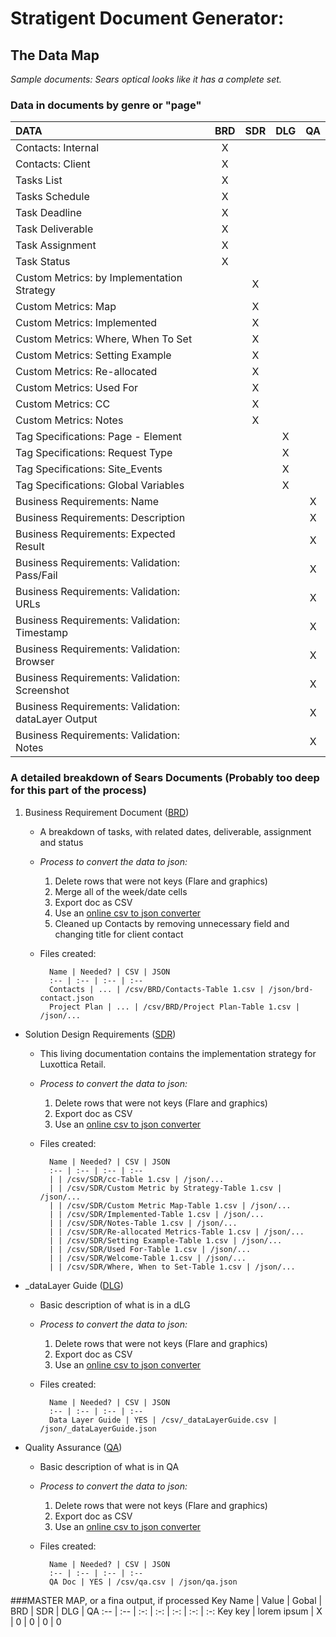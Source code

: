 # Stratigent Document Generator:
## The Data Map

_Sample documents: Sears optical looks like it has a complete set._

### Data in documents by genre or "page"

DATA | BRD | SDR | DLG | QA
:-- | :-: | :-: | :-: | :-:
Contacts: Internal | X | | | 
Contacts: Client | X | | | 
Tasks List | X | | |
Tasks Schedule | X | | |
Task Deadline | X | | |
Task Deliverable | X | | |
Task Assignment | X | | |
Task Status | X | | |
Custom Metrics: by Implementation Strategy | | X | |
Custom Metrics: Map | | X | |
Custom Metrics: Implemented | | X | |
Custom Metrics: Where, When To Set | | X | |
Custom Metrics: Setting Example | | X | |
Custom Metrics: Re-allocated | | X | |
Custom Metrics: Used For | | X | |
Custom Metrics: CC | | X | |
Custom Metrics: Notes | | X | |
Tag Specifications: Page - Element | | | X |
Tag Specifications: Request Type | | | X |
Tag Specifications: Site_Events | | | X |
Tag Specifications: Global Variables | | | X |
Business Requirements: Name | | | | X
Business Requirements: Description | | | | X
Business Requirements: Expected Result | | | | X
Business Requirements: Validation: Pass/Fail | | | | X
Business Requirements: Validation: URLs | | | | X
Business Requirements: Validation: Timestamp | | | | X
Business Requirements: Validation: Browser | | | | X
Business Requirements: Validation: Screenshot | | | | X
Business Requirements: Validation: dataLayer Output | | | | X
Business Requirements: Validation: Notes | | | | X

### A detailed breakdown of Sears Documents (Probably too deep for this part of the process)

1. Business Requirement Document ([BRD](https://www.dropbox.com/s/3ul75hyeezwkifh/Sears%20Optical%20Business%20Requirements.xlsx?dl=0 (edited)))
	* A breakdown of tasks, with related dates, deliverable, assignment and status
	* _Process to convert the data to json:_
		1. Delete rows that were not keys (Flare and graphics)
		2. Merge all of the week/date cells
		2. Export doc as CSV
		3. Use an [online csv to json converter](http://www.csvjson.com/csv2json)
		4. Cleaned up Contacts by removing unnecessary field and changing title for client contact 
	* Files created:

			Name | Needed? | CSV | JSON
			:-- | :-- | :-- | :--
			Contacts | ... | /csv/BRD/Contacts-Table 1.csv | /json/brd-contact.json
			Project Plan | ... | /csv/BRD/Project Plan-Table 1.csv | /json/...

* Solution Design Requirements ([SDR](https://www.dropbox.com/s/mcordxd0da1913f/Luxottica%20Global%20SDR-Sears%20Optical.xlsx?dl=0))
	* This living documentation contains the implementation strategy for  Luxottica Retail.
	* _Process to convert the data to json:_
		1. Delete rows that were not keys (Flare and graphics)
		2. Export doc as CSV
		3. Use an [online csv to json converter](http://www.csvjson.com/csv2json)
	* Files created:

			Name | Needed? | CSV | JSON
			:-- | :-- | :-- | :--
			| | /csv/SDR/cc-Table 1.csv | /json/...
			| | /csv/SDR/Custom Metric by Strategy-Table 1.csv | /json/...
			| | /csv/SDR/Custom Metric Map-Table 1.csv | /json/...
			| | /csv/SDR/Implemented-Table 1.csv | /json/...
			| | /csv/SDR/Notes-Table 1.csv | /json/...
			| | /csv/SDR/Re-allocated Metrics-Table 1.csv | /json/...
			| | /csv/SDR/Setting Example-Table 1.csv | /json/...
			| | /csv/SDR/Used For-Table 1.csv | /json/...
			| | /csv/SDR/Welcome-Table 1.csv | /json/...
			| | /csv/SDR/Where, When to Set-Table 1.csv | /json/...

* _dataLayer Guide ([DLG](https://www.dropbox.com/s/dqxq78nrmcdzk46/SearsOptical-Data%20Layer%20Map-150327.xlsx?dl=0))
	* Basic description of what is in a dLG 
	* _Process to convert the data to json:_
		1. Delete rows that were not keys (Flare and graphics)
		2. Export doc as CSV
		3. Use an [online csv to json converter](http://www.csvjson.com/csv2json)
	* Files created:

			Name | Needed? | CSV | JSON
			:-- | :-- | :-- | :--
			Data Layer Guide | YES | /csv/_dataLayerGuide.csv | /json/_dataLayerGuide.json

* Quality Assurance ([QA](https://www.dropbox.com/s/aser78zvyv13ip8/Sears%20Optical%20-%20DEV%20Testing%206.15.xlsx?dl=0))
	* Basic description of what is in QA 
	* _Process to convert the data to json:_
		1. Delete rows that were not keys (Flare and graphics)
		2. Export doc as CSV
		3. Use an [online csv to json converter](http://www.csvjson.com/csv2json)
	* Files created:

			Name | Needed? | CSV | JSON
			:-- | :-- | :-- | :--
			QA Doc | YES | /csv/qa.csv | /json/qa.json 

###MASTER MAP, or a fina output, if processed
Key Name | Value | Gobal | BRD | SDR | DLG | QA
:-- | :-- | :-: | :-: | :-: | :-: | :-:
Key key | lorem ipsum | X | 0 | 0 | 0 | 0